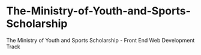 # The-Ministry-of-Youth-and-Sports-Scholarship
The Ministry of Youth and Sports Scholarship - Front End Web Development Track
